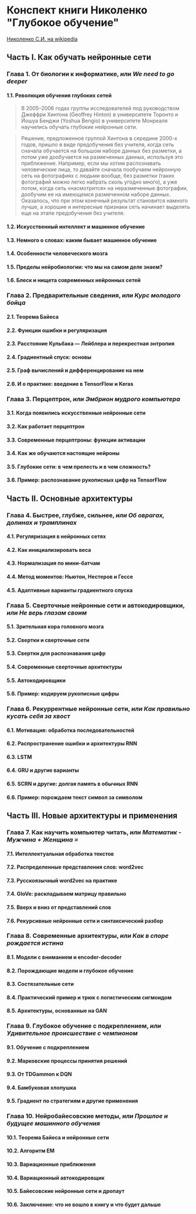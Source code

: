 # Конспект книги Николенко "Глубокое обучение"

[Николенко С.И. на wikipedia](https://ru.wikipedia.org/wiki/Николенко,_Сергей_Игоревич "Николенко Сергей Игоревич")

## Часть I. Как обучать нейронные сети
### Глава 1. От биологии к информатике, *или We need to go deeper*
#### 1.1. Революция обучения глубоких сетей

> В 2005–2006 годах группы исследователей под руководством
> Джеффри Хинтона (Geoffrey Hinton) в университете Торонто и Йошуа Бенджи (Yoshua Bengio)
> в университете Монреаля научились обучать глубокие нейронные сети.

> Решение, предложенное группой Хинтона в середине 2000-х годов, пришло
> в виде предобучения без учителя, когда сеть сначала обучается на большом наборе
> данных без разметки, а потом уже дообучается на размеченных данных, используя
> это приближение. Например, если мы хотим распознавать человеческие лица, то
> давайте сначала пообучаем нейронную сеть на фотографиях с людьми вообще, без
> разметки (таких фотографий можно легко набрать сколь угодно много), а уже
> потом, когда сеть «насмотрится» на неразмеченные фотографии, дообучим ее на
> имеющемся размеченном наборе данных. Оказалось, что при этом конечный результат
> становится намного лучше, а хорошие и интересные признаки сеть начинает
> выделять еще на этапе предобучения без учителя.

#### 1.2. Искусственный интеллект и машинное обучение
#### 1.3. Немного о словах: каким бывает машинное обучение
#### 1.4. Особенности человеческого мозга
#### 1.5. Пределы нейробиологии: что мы на самом деле знаем?
#### 1.6. Блеск и нищета современных нейронных сетей
### Глава 2. Предварительные сведения, *или Курс молодого бойца*
#### 2.1. Теорема Байеса
#### 2.2. Функции ошибки и регуляризация
#### 2.3. Расстояние Кульбака — Лейблера и перекрестная энтропия
#### 2.4. Градиентный спуск: основы
#### 2.5. Граф вычислений и дифференцирование на нем
#### 2.6. И о практике: введение в TensorFlow и Keras
### Глава 3. Перцептрон, *или Эмбрион мудрого компьютера*
#### 3.1. Когда появились искусственные нейронные сети
#### 3.2. Как работает перцептрон
#### 3.3. Современные перцептроны: функции активации
#### 3.4. Как же обучаются настоящие нейроны
#### 3.5. Глубокие сети: в чем прелесть и в чем сложность?
#### 3.6. Пример: распознавание рукописных цифр на TensorFlow
## Часть II. Основные архитектуры
### Глава 4. Быстрее, глубже, сильнее, *или Об оврагах, долинах и трамплинах*
#### 4.1. Регуляризация в нейронных сетях
#### 4.2. Как инициализировать веса
#### 4.3. Нормализация по мини-батчам
#### 4.4. Метод моментов: Ньютон, Нестеров и Гессе
#### 4.5. Адаптивные варианты градиентного спуска
### Глава 5. Сверточные нейронные сети и автокодировщики, *или Не верь глазам своим*
#### 5.1. Зрительная кора головного мозга
#### 5.2. Свертки и сверточные сети
#### 5.3. Свертки для распознавания цифр
#### 5.4. Современные сверточные архитектуры
#### 5.5. Автокодировщики
#### 5.6. Пример: кодируем рукописные цифры
### Глава 6. Рекуррентные нейронные сети, *или Как правильно кусать себя за хвост*
#### 6.1. Мотивация: обработка последовательностей
#### 6.2. Распространение ошибки и архитектуры RNN
#### 6.3. LSTM
#### 6.4. GRU и другие варианты
#### 6.5. SCRN и другие: долгая память в обычных RNN
#### 6.6. Пример: порождаем текст символ за символом
## Часть III. Новые архитектуры и применения
### Глава 7. Как научить компьютер читать, *или Математик - Мужчина + Женщина =*
#### 7.1. Интеллектуальная обработка текстов
#### 7.2. Распределенные представления слов: word2vec
#### 7.3. Русскоязычный word2vec на практике
#### 7.4. GloVe: раскладываем матрицу правильно
#### 7.5. Вверх и вниз от представлений слов
#### 7.6. Рекурсивные нейронные сети и синтаксический разбор
### Глава 8. Современные архитектуры, *или Как в споре рождается истина*
#### 8.1. Модели с вниманием и encoder-decoder
#### 8.2. Порождающие модели и глубокое обучение
#### 8.3. Состязательные сети
#### 8.4. Практический пример и трюк с логистическим сигмоидом
#### 8.5. Архитектуры, основанные на GAN
### Глава 9. Глубокое обучение с подкреплением, *или Удивительное происшествие с чемпионом*
#### 9.1. Обучение с подкреплением
#### 9.2. Марковские процессы принятия решений
#### 9.3. От TDGammon к DQN
#### 9.4. Бамбуковая хлопушка
#### 9.5. Градиент по стратегиям и другие применения
### Глава 10. Нейробайесовские методы, *или Прошлое и будущее машинного обучения*
#### 10.1. Теорема Байеса и нейронные сети
#### 10.2. Алгоритм EM
#### 10.3. Вариационные приближения
#### 10.4. Вариационный автокодировщик
#### 10.5. Байесовские нейронные сети и дропаут
#### 10.6. Заключение: что не вошло в книгу и что будет дальше